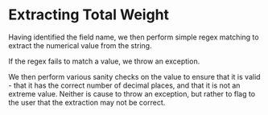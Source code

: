 # Extracting Total Weight
Having identified the field name, we then perform simple regex matching to extract the numerical value from the string.

If the regex fails to match a value, we throw an exception. 

We then perform various sanity checks on the value to ensure that it is valid - that it has the correct number of decimal places, and that it is not an extreme value.
Neither is cause to throw an exception, but rather to flag to the user that the extraction may not be correct.